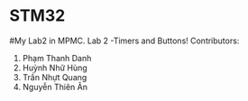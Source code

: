 # STM32
#My Lab2 in MPMC.
Lab 2 -Timers and Buttons!
Contributors:
1. Phạm Thanh Danh
2. Huỳnh Nhữ Hùng
3. Trần Nhựt Quang
4. Nguyễn Thiên Ân
